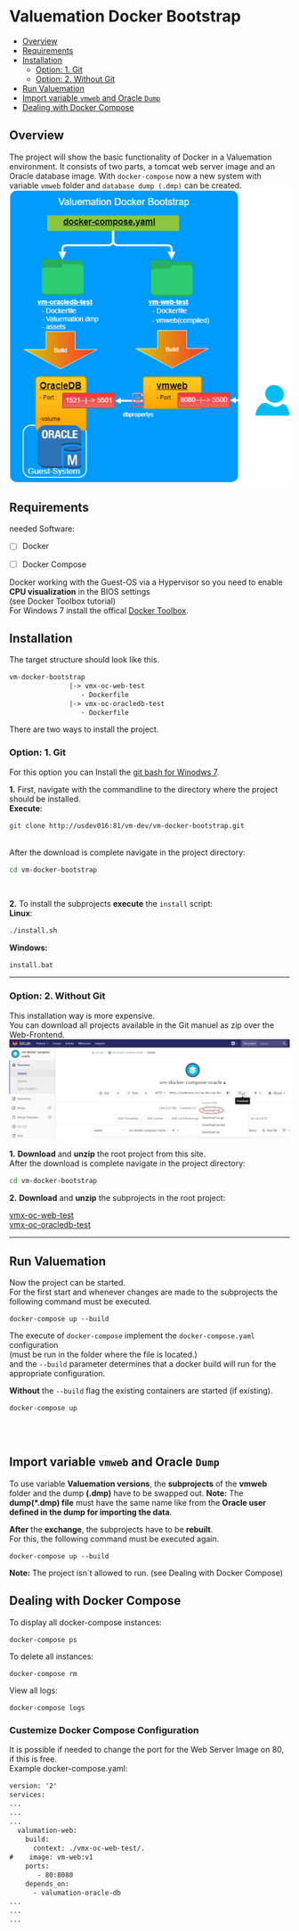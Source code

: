 Valuemation Docker Bootstrap 
============================


* [Overview](#overview)
* [Requirements](#requirements)
* [Installation](#installation)
    * [Option: 1. Git](#option-1-git)
    * [Option: 2. Without Git](#option-2-without-git)
* [Run Valuemation](#run-valuemation)
* [Import variable `vmweb` and Oracle `Dump`](#import-variable-vmweb-and-oracle-dump)
* [Dealing with Docker Compose](#dealing-with-docker-compose)
        
## Overview

The project will show the basic functionality of Docker in a Valuemation environment.
It consists of two parts, a tomcat web server image and an Oracle database image.
With `docker-compose` now a new system with variable `vmweb` folder and `database dump (.dmp)` can be created.</br>
![Alt text](/vm-docker-bootstrap.png?raw=true "vm-docker-bootstrap")
                
     

## Requirements
needed Software:
 - [ ] Docker
 - [ ] Docker Compose


Docker working with the Guest-OS via a Hypervisor so you need to enable **CPU visualization** in the BIOS settings </br> (see Docker Toolbox tutorial)</br>
For Windows 7 install the offical [Docker Toolbox](https://docs.docker.com/toolbox/toolbox_install_windows/).


     
## Installation 
The target structure should look like this.
<br />
```
vm-docker-bootstrap
               |-> vmx-oc-web-test
                  - Dockerfile
               |-> vmx-oc-oracledb-test
                  - Dockerfile
```
There are two ways to install the project.
<br />
### Option: 1. Git
For this option you can Install the [git bash for Winodws 7](https://gitforwindows.org/).


**1.** First, navigate with the commandline to the directory where the project should be installed.<br />
**Execute**:<br />
```sh
git clone http://usdev016:81/vm-dev/vm-docker-bootstrap.git
```
<br />
After the download is complete navigate in the project directory:<br />

```sh
cd vm-docker-bootstrap
```

<br />

**2.** To install the subprojects **execute** the `install` script:<br />
**Linux**:<br />
```sh
./install.sh
```
**Windows:**
```
install.bat
```

_____________

### Option: 2. Without Git<br />
This installation way is more expensive.<br />
You can download all projects available in the Git manuel as zip over the Web-Frontend. </br>
![Alt text](/vm-docker-compose-oracleGitLab.jpg?raw=true "vm-docker-bootstrap")

**1.** **Download** and **unzip** the root project from this site.
<br />
After the download is complete navigate in the project directory:
```sh
cd vm-docker-bootstrap
```

**2.** **Download** and **unzip** the subprojects in the root project:

[vmx-oc-web-test](http://usdev016:81/vm-dev/vmx-oc-web-test)
<br />
[vmx-oc-oracledb-test](http://usdev016:81/vm-dev/vmx-oc-oracledb-test)

_____________

## Run Valuemation
Now the project can be started.<br />
For the first start and whenever changes are made to the subprojects the following command must be executed.<br />
```
docker-compose up --build
```
The execute of `docker-compose` implement the `docker-compose.yaml` configuration <br />
(must be run in the folder where the file is located.) <br />
and the `--build` parameter determines that a docker build will run for the appropriate configuration. <br />


**Without** the `--build` flag the existing containers are started (if existing).
```
docker-compose up
```

</br>
</br>

## Import variable `vmweb` and Oracle `Dump`

To use variable **Valuemation versions**, the **subprojects** of the **vmweb** folder and the dump **(.dmp)** have to be swapped out.
**Note:** The **dump(*.dmp) file** must have the same name like from the **Oracle user defined in the dump for importing the data**.

**After** the **exchange**, the subprojects have to be **rebuilt**. </br>
For this, the following command must be executed again. </br>
```
docker-compose up --build
```

**Note:** The project isn´t allowed to run. (see Dealing with Docker Compose)</br>
## Dealing with Docker Compose
To display all docker-compose instances:
```
docker-compose ps
```
To delete all instances:
```
docker-compose rm
```
View all logs: 
```
docker-compose logs
```

### Custemize Docker Compose Configuration

It is possible if needed to change the port for the Web Server Image on 80, if this is free.
<br />
Example docker-compose.yaml:
```
version: '2'
services:
...
...
...
  valumation-web:
    build:
      context: ./vmx-oc-web-test/.
#    image: vm-web:v1
    ports:
       - 80:8080
    depends_on:
      - valumation-oracle-db
...
...
...

```



